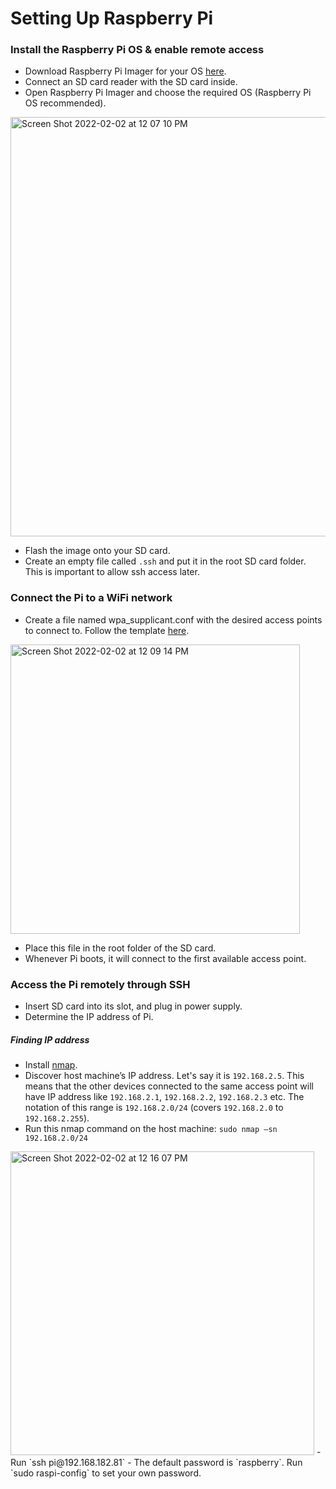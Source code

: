 # Setting Up Raspberry Pi
### Install the Raspberry Pi OS & enable remote access

- Download Raspberry Pi Imager for your OS [here](https://www.raspberrypi.org/software).
- Connect an SD card reader with the SD card inside.
- Open Raspberry Pi Imager and choose the required OS (Raspberry Pi OS recommended).
<img width="671" alt="Screen Shot 2022-02-02 at 12 07 10 PM" src="https://user-images.githubusercontent.com/8848723/152202162-446ddca0-38fd-40d0-8323-8c7b51a2e28c.png">

- Flash the image onto your SD card.
- Create an empty file called `.ssh` and put it in the root SD card folder. This is important to allow ssh access later.

### Connect the Pi to a WiFi network

- Create a file named wpa_supplicant.conf with the desired access points to connect to. Follow the template [here](https://github.com/usmanwardag/demos_pi/blob/main/wpa_supplicant.conf).
<img width="463" alt="Screen Shot 2022-02-02 at 12 09 14 PM" src="https://user-images.githubusercontent.com/8848723/152202528-509db9bc-8ed8-4f4f-9daa-3992230b24f3.png">

- Place this file in the root folder of the SD card.
- Whenever Pi boots, it will connect to the first available access point.

### Access the Pi remotely through SSH

- Insert SD card into its slot, and plug in power supply.
- Determine the IP address of Pi.

##### Finding IP address

- Install [nmap](https://nmap.org/download.html).
- Discover host machine’s IP address. Let's say it is `192.168.2.5`. This means that the other devices connected to the same access point will have IP address like `192.168.2.1`, `192.168.2.2`, `192.168.2.3` etc. The notation of this range is `192.168.2.0/24` (covers `192.168.2.0` to `192.168.2.255`).
- Run this nmap command on the host machine: `sudo nmap –sn 192.168.2.0/24`
<img width="486" alt="Screen Shot 2022-02-02 at 12 16 07 PM" src="https://user-images.githubusercontent.com/8848723/152203712-ff22d06a-29a8-4fdd-9816-2d4e3d45e09e.png">
- Run `ssh pi@192.168.182.81`
- The default password is `raspberry`. Run `sudo raspi-config` to set your own password.



